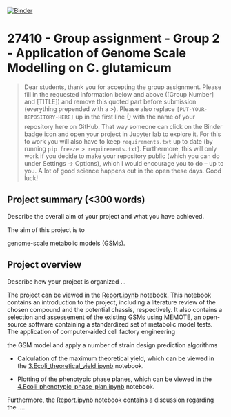 [![Binder](https://mybinder.org/badge_logo.svg)](https://mybinder.org/v2/gh/27410/[27410-2020-group-project-group-2-gsm-c-glutamicum]/main)

# 27410 - Group assignment - Group 2 - Application of Genome Scale Modelling on C. glutamicum

> Dear students, thank you for accepting the group assignment. Please fill in the
> requested information below and above ([Group Number] and [TITLE]) and remove this quoted part before submission (everything prepended with a >).
> Please also replace `[PUT-YOUR-REPOSITORY-HERE]` up in the first line 👆 with the name of your repository here on GitHub.
> That way someone can click on the Binder badge icon and open your project in Jupyter lab to explore it.
> For this to work you will also have to keep `requirements.txt` up to date (by running `pip freeze > requirements.txt`).
> Furthermore, this will only work if you decide to make your repository public (which you can do under Settings -> Options),
> which I would encourage you to do – up to you. A lot of good science happens out in the open these days.
> Good luck!

## Project summary (<300 words)
Describe the overall aim of your project and what you have achieved.

The aim of this project is to 

genome-scale metabolic models (GSMs).

## Project overview
Describe how your project is organized ...

The project can be viewed in the [Report.ipynb](https://class27410.bioengineering.dtu.dk/hub/user-redirect/lab/tree/27410-2020-group-project-group-2-gsm-c-glutamicum/Report.ipynb) notebook. This notebook contains an introduction to the project, including a literature review of the chosen compound and the potential chassis, respectively. It also contains a selection and assessement of the existing GSMs using MEMOTE, an open-source software containing a standardized set of metabolic model tests. The application of computer-aided cell factory engineering


 the GSM model and apply a number of strain design prediction algorithms

* Calculation of the maximum theoretical yield, which can be viewed in the [3.Ecoli_theoretical_yield.ipynb](https://class27410.bioengineering.dtu.dk/hub/user-redirect/lab/tree/27410-2020-group-project-group-2-gsm-c-glutamicum/3.Ecoli_theoretical_yield.ipynb) notebook.

* Plotting of the phenotypic phase planes, which can be viewed in the [4.Ecoli_phenotypic_phase_plan.ipynb](https://class27410.bioengineering.dtu.dk/user/s163718/files/27410-2020-group-project-group-2-gsm-c-glutamicum/4.Ecoli_phenotypic_phase_plan.ipynb?_xsrf=2%7C79c22507%7C6ff870ae6c109700ee84505c0dc6b6e1%7C1604921892) notebook.

Furthermore, the [Report.ipynb](https://class27410.bioengineering.dtu.dk/hub/user-redirect/lab/tree/27410-2020-group-project-group-2-gsm-c-glutamicum/Report.ipynb) notebook contains a discussion regarding the ....